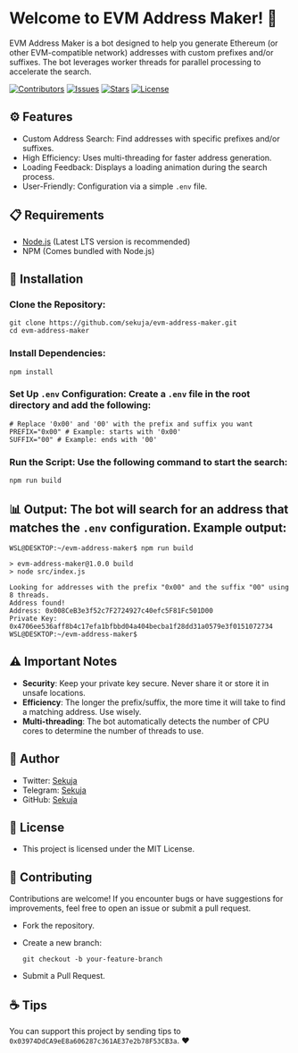 # Welcome to EVM Address Maker! 👋

EVM Address Maker is a bot designed to help you generate Ethereum (or other EVM-compatible network) addresses with custom prefixes and/or suffixes. The bot leverages worker threads for parallel processing to accelerate the search.

<a href="https://github.com/sekuja/evm-address-maker/graphs/contributors"><img src="https://img.shields.io/github/contributors/sekuja/evm-address-maker?style=flat-square" alt="Contributors"></a> <a href="https://github.com/sekuja/evm-address-maker/issues"><img src="https://img.shields.io/github/issues/sekuja/evm-address-maker?style=flat-square" alt="Issues"></a> <a href="https://github.com/sekuja/evm-address-maker/stargazers"><img src="https://img.shields.io/github/stars/sekuja/evm-address-maker?style=flat-square" alt="Stars"></a> <a href="https://github.com/sekuja/evm-address-maker/blob/master/LICENSE"><img src="https://img.shields.io/github/license/sekuja/evm-address-maker?style=flat-square" alt="License"></a>

## ⚙️ Features

- Custom Address Search: Find addresses with specific prefixes and/or suffixes.
- High Efficiency: Uses multi-threading for faster address generation.
- Loading Feedback: Displays a loading animation during the search process.
- User-Friendly: Configuration via a simple `.env` file.

## 📋 Requirements

- [Node.js](https://nodejs.org/) (Latest LTS version is recommended)
- NPM (Comes bundled with Node.js)

## 🚀 Installation

### Clone the Repository:

```
git clone https://github.com/sekuja/evm-address-maker.git
cd evm-address-maker
```

### Install Dependencies:

```
npm install
```

### Set Up `.env` Configuration: Create a `.env` file in the root directory and add the following:

```
# Replace '0x00' and '00' with the prefix and suffix you want
PREFIX="0x00" # Example: starts with '0x00'
SUFFIX="00" # Example: ends with '00'
```

### Run the Script: Use the following command to start the search:

```
npm run build
```

## 📊 Output: The bot will search for an address that matches the `.env` configuration. Example output:

```
WSL@DESKTOP:~/evm-address-maker$ npm run build

> evm-address-maker@1.0.0 build
> node src/index.js

Looking for addresses with the prefix "0x00" and the suffix "00" using 8 threads.
Address found!
Address: 0x008CeB3e3f52c7F2724927c40efc5F81Fc501D00
Private Key: 0x4706ee536aff8b4c17efa1bfbbd04a404becba1f28dd31a0579e3f0151072734
WSL@DESKTOP:~/evm-address-maker$
```

## ⚠️ Important Notes

- **Security**: Keep your private key secure. Never share it or store it in unsafe locations.
- **Efficiency**: The longer the prefix/suffix, the more time it will take to find a matching address. Use wisely.
- **Multi-threading**: The bot automatically detects the number of CPU cores to determine the number of threads to use.

## 👤 Author

- Twitter: [Sekuja](https://x.com/0xSekuja)
- Telegram: [Sekuja](https://t.me/sekuja)
- GitHub: [Sekuja](https://github.com/sekuja)

## 📜 License

- This project is licensed under the MIT License.

## 🤝 Contributing

Contributions are welcome! If you encounter bugs or have suggestions for improvements, feel free to open an issue or submit a pull request.

- Fork the repository.
- Create a new branch:

  ```
  git checkout -b your-feature-branch
  ```

- Submit a Pull Request.

## ☕️ Tips

You can support this project by sending tips to `0x03974DdCA9eE8a606287c361AE37e2b78F53CB3a`. ❤️
